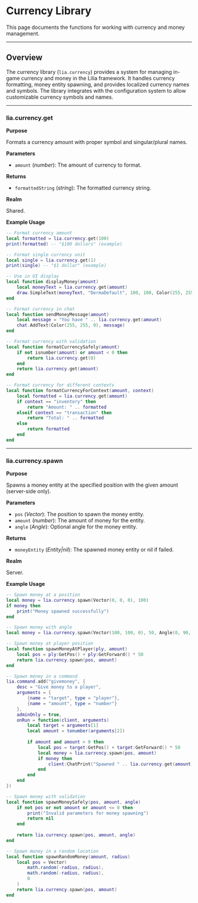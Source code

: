 # Currency Library

This page documents the functions for working with currency and money management.

---

## Overview

The currency library (`lia.currency`) provides a system for managing in-game currency and money in the Lilia framework. It handles currency formatting, money entity spawning, and provides localized currency names and symbols. The library integrates with the configuration system to allow customizable currency symbols and names.

---

### lia.currency.get

**Purpose**

Formats a currency amount with proper symbol and singular/plural names.

**Parameters**

* `amount` (*number*): The amount of currency to format.

**Returns**

* `formattedString` (*string*): The formatted currency string.

**Realm**

Shared.

**Example Usage**

```lua
-- Format currency amount
local formatted = lia.currency.get(100)
print(formatted) -- "$100 dollars" (example)

-- Format single currency unit
local single = lia.currency.get(1)
print(single) -- "$1 dollar" (example)

-- Use in UI display
local function displayMoney(amount)
    local moneyText = lia.currency.get(amount)
    draw.SimpleText(moneyText, "DermaDefault", 100, 100, Color(255, 255, 255))
end

-- Format currency in chat
local function sendMoneyMessage(amount)
    local message = "You have " .. lia.currency.get(amount)
    chat.AddText(Color(255, 255, 0), message)
end

-- Format currency with validation
local function formatCurrencySafely(amount)
    if not isnumber(amount) or amount < 0 then
        return lia.currency.get(0)
    end
    return lia.currency.get(amount)
end

-- Format currency for different contexts
local function formatCurrencyForContext(amount, context)
    local formatted = lia.currency.get(amount)
    if context == "inventory" then
        return "Amount: " .. formatted
    elseif context == "transaction" then
        return "Total: " .. formatted
    else
        return formatted
    end
end
```

---

### lia.currency.spawn

**Purpose**

Spawns a money entity at the specified position with the given amount (server-side only).

**Parameters**

* `pos` (*Vector*): The position to spawn the money entity.
* `amount` (*number*): The amount of money for the entity.
* `angle` (*Angle*): Optional angle for the money entity.

**Returns**

* `moneyEntity` (*Entity|nil*): The spawned money entity or nil if failed.

**Realm**

Server.

**Example Usage**

```lua
-- Spawn money at a position
local money = lia.currency.spawn(Vector(0, 0, 0), 100)
if money then
    print("Money spawned successfully")
end

-- Spawn money with angle
local money = lia.currency.spawn(Vector(100, 100, 0), 50, Angle(0, 90, 0))

-- Spawn money at player position
local function spawnMoneyAtPlayer(ply, amount)
    local pos = ply:GetPos() + ply:GetForward() * 50
    return lia.currency.spawn(pos, amount)
end

-- Spawn money in a command
lia.command.add("givemoney", {
    desc = "Give money to a player",
    arguments = {
        {name = "target", type = "player"},
        {name = "amount", type = "number"}
    },
    adminOnly = true,
    onRun = function(client, arguments)
        local target = arguments[1]
        local amount = tonumber(arguments[2])
        
        if amount and amount > 0 then
            local pos = target:GetPos() + target:GetForward() * 50
            local money = lia.currency.spawn(pos, amount)
            if money then
                client:ChatPrint("Spawned " .. lia.currency.get(amount) .. " for " .. target:Name())
            end
        end
    end
})

-- Spawn money with validation
local function spawnMoneySafely(pos, amount, angle)
    if not pos or not amount or amount <= 0 then
        print("Invalid parameters for money spawning")
        return nil
    end
    
    return lia.currency.spawn(pos, amount, angle)
end

-- Spawn money in a random location
local function spawnRandomMoney(amount, radius)
    local pos = Vector(
        math.random(-radius, radius),
        math.random(-radius, radius),
        0
    )
    return lia.currency.spawn(pos, amount)
end
```
